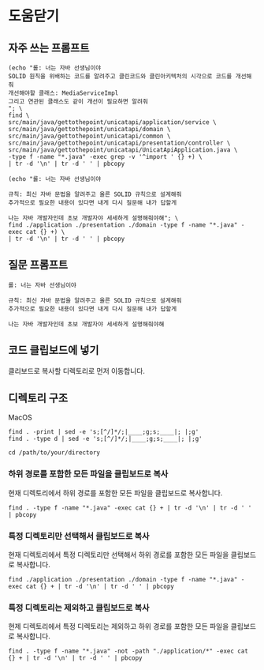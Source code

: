 # 도움닫기

## 자주 쓰는 프롬프트

```shell
(echo "롤: 너는 자바 선생님이야
SOLID 원칙을 위배하는 코드를 알려주고 클린코드와 클린아키텍처의 시각으로 코드를 개선해줘
개선해야할 클래스: MediaServiceImpl
그리고 연관된 클래스도 같이 개선이 필요하면 알려줘
"; \
find \
src/main/java/gettothepoint/unicatapi/application/service \
src/main/java/gettothepoint/unicatapi/domain \
src/main/java/gettothepoint/unicatapi/common \
src/main/java/gettothepoint/unicatapi/presentation/controller \
src/main/java/gettothepoint/unicatapi/UnicatApiApplication.java \
-type f -name "*.java" -exec grep -v '^import ' {} +) \
| tr -d '\n' | tr -d ' ' | pbcopy
```

```shell
(echo "롤: 너는 자바 선생님이야

규칙: 최신 자바 문법을 알려주고 올른 SOLID 규칙으로 설계해줘
추가적으로 필요한 내용이 있다면 내게 다시 질문해 내가 답할게

나는 자바 개발자인데 초보 개발자야 세세하게 설명해줘야해"; \
find ./application ./presentation ./domain -type f -name "*.java" -exec cat {} +) \
| tr -d '\n' | tr -d ' ' | pbcopy
```

## 질문 프롬프트

```text
롤: 너는 자바 선생님이야

규칙: 최신 자바 문법을 알려주고 올른 SOLID 규칙으로 설계해줘
추가적으로 필요한 내용이 있다면 내게 다시 질문해 내가 답할게

나는 자바 개발자인데 초보 개발자야 세세하게 설명해줘야해
```

## 코드 클립보드에 넣기

클리보드로 복사할 디렉토리로 먼저 이동합니다.

## 디렉토리 구조

MacOS
```shell
find . -print | sed -e 's;[^/]*/;|____;g;s;____|; |;g'
find . -type d | sed -e 's;[^/]*/;|____;g;s;____|; |;g'
```

```shell
cd /path/to/your/directory
```

### 하위 경로를 포함한 모든 파일을 클립보드로 복사

현재 디렉토리에서 하위 경로를 포함한 모든 파일을 클립보드로 복사합니다.

```shell
find . -type f -name "*.java" -exec cat {} + | tr -d '\n' | tr -d ' ' | pbcopy
```

### 특정 디렉토리만 선택해서 클립보드로 복사

현재 디렉토리에서 특정 디렉토리만 선택해서 하위 경로를 포함한 모든 파일을 클립보드로 복사합니다.

```shell
find ./application ./presentation ./domain -type f -name "*.java" -exec cat {} + | tr -d '\n' | tr -d ' ' | pbcopy
```

### 특정 디렉토리는 제외하고 클립보드로 복사

현제 디렉토리에서 특정 디렉토리는 제외하고 하위 경로를 포함한 모든 파일을 클립보드로 복사합니다.

```shell
find . -type f -name "*.java" -not -path "./application/*" -exec cat {} + | tr -d '\n' | tr -d ' ' | pbcopy
```
